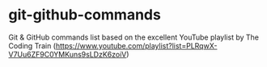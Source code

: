 # git-github-commands
Git &amp; GitHub commands list based on the excellent YouTube playlist by The Coding Train (https://www.youtube.com/playlist?list=PLRqwX-V7Uu6ZF9C0YMKuns9sLDzK6zoiV)
